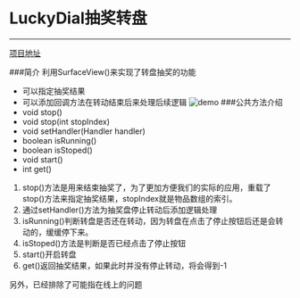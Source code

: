 # LuckyDial抽奖转盘
---
[项目地址](https://github.com/Jimbo-zjb/LuckyDial)

###简介
利用SurfaceView()来实现了转盘抽奖的功能
- 可以指定抽奖结果
- 可以添加回调方法在转动结束后来处理后续逻辑
![demo](http://c.picphotos.baidu.com/album/s%3D740%3Bq%3D90/sign=93bc378e848ba61edbeeca2b710fe637/a8ec8a13632762d0d58a95fba6ec08fa513dc639.jpg)
###公共方法介绍
- void stop()
- void stop(int stopIndex)
- void setHandler(Handler handler)
- boolean isRunning() 
- boolean isStoped()
- void start()
- int get()


1. stop()方法是用来结束抽奖了，为了更加方便我们的实际的应用，重载了stop()方法来指定抽奖结果，stopIndex就是物品数组的索引。
2. 通过setHandler()方法为抽奖盘停止转动后添加逻辑处理
3. isRunning()判断转盘是否还在转动，因为转盘在点击了停止按钮后还是会转动的，缓缓停下来。
4. isStoped()方法是判断是否已经点击了停止按钮
5. start()开启转盘
6. get()返回抽奖结果，如果此时并没有停止转动，将会得到-1

另外，已经排除了可能指在线上的问题






